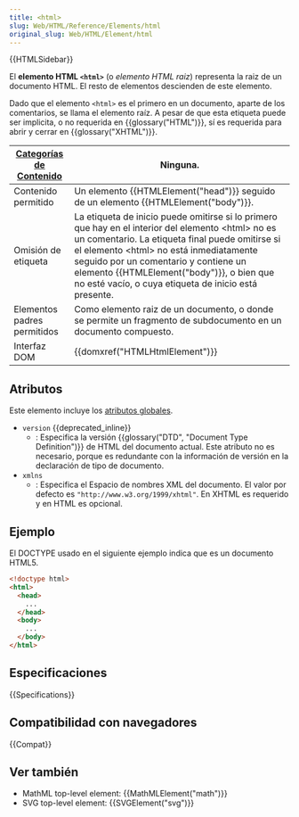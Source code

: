 ```yaml
---
title: <html>
slug: Web/HTML/Reference/Elements/html
original_slug: Web/HTML/Element/html
---
```


{{HTMLSidebar}}

El **elemento HTML `<html>`** (o _elemento HTML raiz_) representa la raiz de un documento HTML. El resto de elementos descienden de este elemento.

Dado que el elemento `<html>` es el primero en un documento, aparte de los comentarios, se llama el elemento raíz. A pesar de que esta etiqueta puede ser implicita, o no requerida en {{glossary("HTML")}}, sí es requerida para abrir y cerrar en {{glossary("XHTML")}}.

| [Categorías de Contenido](/es/docs/Web/HTML/Guides/Content_categories) | Ninguna.                                                                                                                                                                                                                                                                                                                                        |
| ---------------------------------------------------------------------- | ----------------------------------------------------------------------------------------------------------------------------------------------------------------------------------------------------------------------------------------------------------------------------------------------------------------------------------------------- |
| Contenido permitido                                                    | Un elemento {{HTMLElement("head")}} seguido de un elemento {{HTMLElement("body")}}.                                                                                                                                                                                                                                                             |
| Omisión de etiqueta                                                    | La etiqueta de inicio puede omitirse si lo primero que hay en el interior del elemento \<html> no es un comentario. La etiqueta final puede omitirse si el elemento \<html> no está inmediatamente seguido por un comentario y contiene un elemento {{HTMLElement("body")}}, o bien que no esté vacío, o cuya etiqueta de inicio está presente. |
| Elementos padres permitidos                                            | Como elemento raiz de un documento, o donde se permite un fragmento de subdocumento en un documento compuesto.                                                                                                                                                                                                                                  |
| Interfaz DOM                                                           | {{domxref("HTMLHtmlElement")}}                                                                                                                                                                                                                                                                                                                  |

## Atributos

Este elemento incluye los [atributos globales](/es/docs/Web/HTML/Reference/Global_attributes).

- `version` {{deprecated_inline}}
  - : Especifica la versión {{glossary("DTD", "Document Type Definition")}} de HTML del documento actual. Este atributo no es necesario, porque es redundante con la información de versión en la declaración de tipo de documento.
- `xmlns`
  - : Especifica el Espacio de nombres XML del documento. El valor por defecto es `"http://www.w3.org/1999/xhtml"`. En XHTML es requerido y en HTML es opcional.

## Ejemplo

El DOCTYPE usado en el siguiente ejemplo indica que es un documento HTML5.

```html
<!doctype html>
<html>
  <head>
    ...
  </head>
  <body>
    ...
  </body>
</html>
```

## Especificaciones

{{Specifications}}

## Compatibilidad con navegadores

{{Compat}}

## Ver también

- MathML top-level element: {{MathMLElement("math")}}
- SVG top-level element: {{SVGElement("svg")}}
